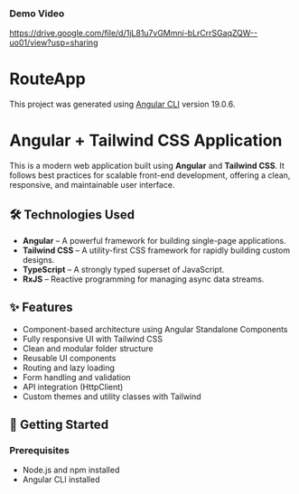 ### Demo Video

https://drive.google.com/file/d/1jL81u7vGMmni-bLrCrrSGaqZQW--uo01/view?usp=sharing

# RouteApp

This project was generated using [Angular CLI](https://github.com/angular/angular-cli) version 19.0.6.

# Angular + Tailwind CSS Application

This is a modern web application built using **Angular** and **Tailwind CSS**. It follows best practices for scalable front-end development, offering a clean, responsive, and maintainable user interface.

## 🛠️ Technologies Used

- **Angular** – A powerful framework for building single-page applications.
- **Tailwind CSS** – A utility-first CSS framework for rapidly building custom designs.
- **TypeScript** – A strongly typed superset of JavaScript.
- **RxJS** – Reactive programming for managing async data streams.

## ✨ Features

- Component-based architecture using Angular Standalone Components
- Fully responsive UI with Tailwind CSS
- Clean and modular folder structure
- Reusable UI components
- Routing and lazy loading
- Form handling and validation
- API integration (HttpClient)
- Custom themes and utility classes with Tailwind

## 🚀 Getting Started

### Prerequisites

- Node.js and npm installed
- Angular CLI installed



